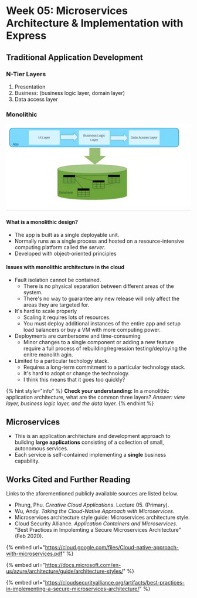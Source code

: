 # Week 05: Microservices Architecture & Implementation with Express

## Traditional Application Development

### **N-Tier Layers**

1. Presentation
2. Business: \(business logic layer, domain layer\)
3. Data access layer

### Monolithic

![The three-tier monolithic design](../../.gitbook/assets/image%20%28514%29.png)

#### What is a monolithic design?

* The app is built as a single deployable unit.
* Normally runs as a single process and hosted on a resource-intensive computing platform called the _server_.
* Developed with object-oriented principles

#### Issues with monolithic architecture in the cloud

* Fault isolation cannot be contained.
  * There is no physical separation between different areas of the system.
  * There's no way to guarantee any new release will only affect the areas they are targeted for.
* It's hard to scale properly
  * Scaling it requires lots of resources.
  * You must deploy additional instances of the entire app and setup load balancers or buy a VM with more computing power.
* Deployments are cumbersome and time-consuming
  * Minor changes to a single component or adding a new feature require a full process of rebuilding/regression testing/deploying the enitre monolith agin.
* Limited to a particular techology stack.
  * Requires a long-term commitment to a particular technology stack.
  * It's hard to adopt or change the technology.
  * I think this means that it goes too quickly?

{% hint style="info" %}
**Check your understanding:** In a monolithic application architecture, what are the common three layers? _Answer: view layer, business logic layer, and the data layer._
{% endhint %}

## Microservices

* This is an application architecture and development approach to building **large applications** consisting of a collection of small, autonomous services.
* Each service is self-contained implementing a **single** business capability.

## Works Cited and Further Reading

Links to the aforementioned publicly available sources are listed below.

* Phung, Phu. _Creative Cloud Applications_. Lecture 05. \(Primary\).
* Wu, Andy. _Taking the Cloud-Native Approach with Microservices_. 
* Microservices architecture style guide:  Microservices architecture style.
* Cloud Security Alliance. _Application Containers and Microservices_. "Best Practices in Impolemting a Secure Microservices Architecture" \(Feb 2020\).

{% embed url="https://cloud.google.com/files/Cloud-native-approach-with-microservices.pdf" %}

{% embed url="https://docs.microsoft.com/en-us/azure/architecture/guide/architecture-styles/" %}

{% embed url="https://cloudsecurityalliance.org/artifacts/best-practices-in-implementing-a-secure-microservices-architecture/" %}



